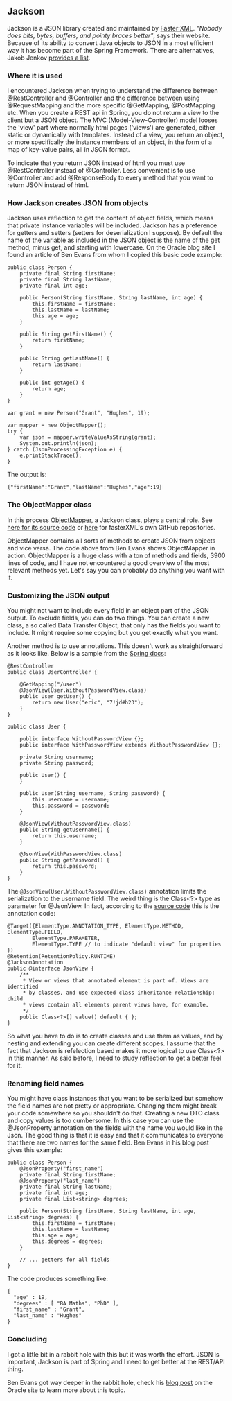 ## Jackson

Jackson is a JSON library created and maintained by [Faster:XML](http://fasterxml.com/services.html). _"Nobody does bits, bytes, buffers, and pointy braces better"_, says their website. Because of its ability to convert Java objects to JSON in a most efficient way it has become part of the Spring Framework. There are alternatives, Jakob Jenkov [provides a list](https://jenkov.com/tutorials/java-json/index.html).

### Where it is used

I encountered Jackson when trying to understand the difference between @RestController and @Controller and the difference between using @RequestMapping and the more specific @GetMapping, @PostMapping etc. When you create a REST api in Spring, you do not return a view to the client but a JSON object. The MVC (Model-View-Controller) model looses the 'view' part where normally html pages ('views') are generated, either static or dynamically with templates. Instead of a view, you return an object, or more specifically the instance members of an object, in the form of a map of key-value pairs, all in JSON format.

To indicate that you return JSON instead of html you must use @RestController instead of @Controller. Less convenient is to use @Controller and add @ResponseBody to every method that you want to return JSON instead of html.

### How Jackson creates JSON from objects

Jackson uses reflection to get the content of object fields, which means that private instance variables will be included. Jackson has a preference for getters and setters (setters for deserialization I suppose). By default the name of the variable as included in the JSON object is the name of the get method, minus get, and starting with lowercase. On the Oracle blog site I found an article of Ben Evans from whom I copied this basic code example:

```
public class Person {
    private final String firstName;
    private final String lastName;
    private final int age;

    public Person(String firstName, String lastName, int age) {
        this.firstName = firstName;
        this.lastName = lastName;
        this.age = age;
    }

    public String getFirstName() {
        return firstName;
    }

    public String getLastName() {
        return lastName;
    }

    public int getAge() {
        return age;
    }
}
```

```
var grant = new Person("Grant", "Hughes", 19);

var mapper = new ObjectMapper();
try {
    var json = mapper.writeValueAsString(grant);
    System.out.println(json);
} catch (JsonProcessingException e) {
    e.printStackTrace();
}
```

The output is: 

```
{"firstName":"Grant","lastName":"Hughes","age":19}
```

### The ObjectMapper class

In this process [ObjectMapper](https://javadoc.io/doc/com.fasterxml.jackson.core/jackson-databind/2.3.1/com/fasterxml/jackson/databind/ObjectMapper.html), a Jackson class, plays a central role. See [here for its source code](https://github.com/joansmith/jackson-databind/blob/master/src/main/java/com/fasterxml/jackson/databind/ObjectMapper.java) or [here](https://github.com/FasterXML) for fasterXML's own GitHub repositories. 

ObjectMapper contains all sorts of methods to create JSON from objects and vice versa. The code above from Ben Evans shows ObjectMapper in action. ObjectMapper is a huge class with a ton of methods and fields, 3900 lines of code, and I have not encountered a good overview of the most relevant methods yet. Let's say you can probably do anything you want with it.

### Customizing the JSON output

You might not want to include every field in an object part of the JSON output. To exclude fields, you can do two things. You can create a new class, a so called Data Transfer Object, that only has the fields you want to include. It might require some copying but you get exactly what you want.

Another method is to use annotations. This doesn't work as straightforward as it looks like. Below is a sample from the [Spring docs](https://docs.spring.io/spring-framework/reference/web/webflux/controller/ann-methods/jackson.html):

```
@RestController
public class UserController {

	@GetMapping("/user")
	@JsonView(User.WithoutPasswordView.class)
	public User getUser() {
		return new User("eric", "7!jd#h23");
	}
}

public class User {

	public interface WithoutPasswordView {};
	public interface WithPasswordView extends WithoutPasswordView {};

	private String username;
	private String password;

	public User() {
	}

	public User(String username, String password) {
		this.username = username;
		this.password = password;
	}

	@JsonView(WithoutPasswordView.class)
	public String getUsername() {
		return this.username;
	}

	@JsonView(WithPasswordView.class)
	public String getPassword() {
		return this.password;
	}
}
```

The ```@JsonView(User.WithoutPasswordView.class)``` annotation limits the serialization to the username field. The weird thing is the Class<?> type as parameter for @JsonView. In fact, according to the [source code](https://github.com/FasterXML/jackson-annotations/blob/3.x/src/main/java/com/fasterxml/jackson/annotation/JsonView.java) this is the annotation code:

```
@Target({ElementType.ANNOTATION_TYPE, ElementType.METHOD, ElementType.FIELD,
	    ElementType.PARAMETER,
	    ElementType.TYPE // to indicate "default view" for properties
})
@Retention(RetentionPolicy.RUNTIME)
@JacksonAnnotation
public @interface JsonView {
    /**
     * View or views that annotated element is part of. Views are identified
     * by classes, and use expected class inheritance relationship: child
     * views contain all elements parent views have, for example.
     */
    public Class<?>[] value() default { };
}
```

So what you have to do is to create classes and use them as values, and by nesting and extending you can create different scopes. I assume that the fact that Jackson is refelection based makes it more logical to use Class<?> in this manner. As said before, I need to study reflection to get a better feel for it.

### Renaming field names

You might have class instances that you want to be serialized but somehow the field names are not pretty or appropriate. Changing them might break your code somewhere so you shouldn't do that. Creating a new DTO class and copy values is too cumbersome. In this case you can use the @JsonProperty annotation on the fields with the name you would like in the Json. The good thing is that it is easy and that it communicates to everyone that there are two names for the same field. Ben Evans in his blog post gives this example:

```
public class Person {
    @JsonProperty("first_name")
    private final String firstName;
    @JsonProperty("last_name")
    private final String lastName;
    private final int age;
    private final List<string> degrees;

    public Person(String firstName, String lastName, int age, List<string> degrees) {
        this.firstName = firstName;
        this.lastName = lastName;
        this.age = age;
        this.degrees = degrees;
    }

    // ... getters for all fields
}
```

The code produces something like:

```
{
  "age" : 19,
  "degrees" : [ "BA Maths", "PhD" ],
  "first_name" : "Grant",
  "last_name" : "Hughes"
}
```

### Concluding

I got a little bit in a rabbit hole with this but it was worth the effort. JSON is important, Jackson is part of Spring and I need to get better at the REST/API thing. 

Ben Evans got way deeper in the rabbit hole, check his [blog post](https://blogs.oracle.com/javamagazine/post/java-json-serialization-jackson) on the Oracle site to learn more about this topic.



